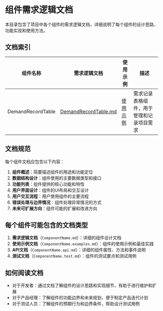 # 组件需求逻辑文档

本目录包含了项目中各个组件的需求逻辑文档，详细说明了每个组件的设计思路、功能实现和使用方法。

## 文档索引

| 组件名称 | 需求逻辑文档 | 使用示例 | 描述 |
|---------|------------|----------|------|
| DemandRecordTable | [DemandRecordTable.md](./DemandRecordTable.md) | [使用示例](./DemandRecordTable.examples.md) | 需求记录表格组件，用于管理和记录项目需求 |

## 文档规范

每个组件文档应包含以下内容：

1. **组件概述**：简要描述组件的用途和功能定位
2. **数据结构设计**：组件使用的主要数据类型和接口
3. **功能列表**：组件提供的核心功能和特性
4. **用户界面设计**：组件的UI布局和交互设计
5. **用户交互流程**：用户使用组件的主要流程
6. **错误处理与边界情况**：组件处理异常情况的方式
7. **未来可扩展方向**：组件可能的扩展和改进方向

## 每个组件可能包含的文档类型

1. **需求逻辑文档**（`ComponentName.md`）：详细的组件设计文档
2. **使用示例文档**（`ComponentName.examples.md`）：组件的使用示例和最佳实践
3. **API文档**（`ComponentName.api.md`）：详细的组件属性、方法和事件说明
4. **测试文档**（`ComponentName.test.md`）：组件的测试要点和测试用例

## 如何阅读文档

- 对于开发者：通过文档了解组件的设计思路和实现细节，有助于进行维护和扩展
- 对于产品经理：了解组件的功能边界和未来规划，便于制定产品迭代计划
- 对于测试人员：了解组件的预期行为和边界条件，帮助设计测试用例 